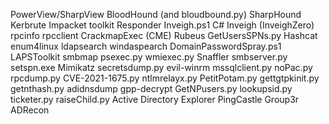 PowerView/SharpView	
BloodHound (and bloudbound.py)
SharpHound 
Kerbrute
Impacket toolkit 
Responder 
Inveigh.ps1 
C# Inveigh (InveighZero) 
rpcinfo 
rpcclient 
CrackmapExec (CME) 
Rubeus 
GetUsersSPNs.py 
Hashcat 
enum4linux
ldapsearch 
windaspearch 
DomainPasswordSpray.ps1
LAPSToolkit 
smbmap
psexec.py 
wmiexec.py 
Snaffler 
smbserver.py 
setspn.exe 
Mimikatz 
secretsdump.py 
evil-winrm 
mssqlclient.py 
noPac.py 
rpcdump.py
CVE-2021-1675.py 
ntlmrelayx.py
PetitPotam.py 
gettgtpkinit.py
getnthash.py
adidnsdump
gpp-decrypt
GetNPusers.py 
lookupsid.py 
ticketer.py
raiseChild.py
Active Directory Explorer 
PingCastle 
Group3r 
ADRecon 
